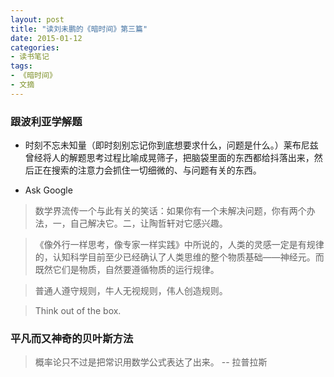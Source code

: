```yaml
---
layout: post
title: "读刘未鹏的《暗时间》第三篇"
date: 2015-01-12
categories:
- 读书笔记
tags: 
- 《暗时间》
- 文摘
---
```


### 跟波利亚学解题

- 时刻不忘未知量（即时刻别忘记你到底想要求什么，问题是什么。）莱布尼兹曾经将人的解题思考过程比喻成晃筛子，把脑袋里面的东西都给抖落出来，然后正在搜索的注意力会抓住一切细微的、与问题有关的东西。

- Ask Google

> 数学界流传一个与此有关的笑话：如果你有一个未解决问题，你有两个办法，一，自己解决它。二，让陶哲轩对它感兴趣。 

> 《像外行一样思考，像专家一样实践》中所说的，人类的灵感一定是有规律的，认知科学目前至少已经确认了人类思维的整个物质基础——神经元。而既然它们是物质，自然要遵循物质的运行规律。

> 普通人遵守规则，牛人无视规则，伟人创造规则。 

> Think out of the box.

### 平凡而又神奇的贝叶斯方法

> 概率论只不过是把常识用数学公式表达了出来。         -- 拉普拉斯

